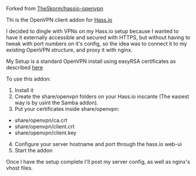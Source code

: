 Forked from [TheSkorm/hassio-openvpn](https://github.com/TheSkorm/hassio-openvpn)

Thi is the OpenVPN client addon for [Hass.io](https://www.home-assistant.io/hassio/)

I decided to dingle with VPNs on my Hass.io setup because I wanted to have it externally accessible and secured with HTTPS, but without having to tweak with port numbers on it's config, so the idea was to connect it to my existing OpenVPN structure, and proxy it with nginx.


My Setup is a standard OpenVPN install using easyRSA certificates as described [here](https://openvpn.net/community-resources/how-to/)

To use this addon:
1. Install it
2. Create the share/openvpn folders on your Hass.io inscante (The easiest way is by usint the Samba addon).
3. Put your certificates inside share/openvpn:
  * share/openvpn/ca.crt
  * share/openvpn/client.crt
  * share/openvpn/client.key
4. Configure your server hostname and port through the hass.io web-ui
5. Start the addon

Once I have the setup complete I'll post my server config, as well as nginx's vhost files.

